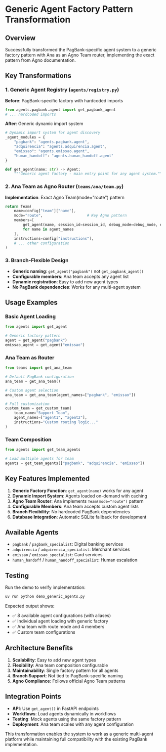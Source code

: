 # Generic Agent Factory Pattern Transformation

## Overview

Successfully transformed the PagBank-specific agent system to a generic factory pattern with Ana as an Agno Team router, implementing the exact pattern from Agno documentation.

## Key Transformations

### 1. Generic Agent Registry (`agents/registry.py`)

**Before**: PagBank-specific factory with hardcoded imports
```python
from agents.pagbank.agent import get_pagbank_agent
# ... hardcoded imports
```

**After**: Generic dynamic import system
```python
# Dynamic import system for agent discovery
_agent_modules = {
    "pagbank": "agents.pagbank.agent",
    "adquirencia": "agents.adquirencia.agent", 
    "emissao": "agents.emissao.agent",
    "human_handoff": "agents.human_handoff.agent"
}

def get_agent(name: str) -> Agent:
    """Generic agent factory - main entry point for any agent system."""
```

### 2. Ana Team as Agno Router (`teams/ana/team.py`)

**Implementation**: Exact Agno Team(mode="route") pattern
```python
return Team(
    name=config["team"]["name"],
    mode="route",                    # Key Agno pattern
    members=[
        get_agent(name, session_id=session_id, debug_mode=debug_mode, db_url=db_url)
        for name in agent_names
    ],
    instructions=config["instructions"],
    # ... other configuration
)
```

### 3. Branch-Flexible Design

- **Generic naming**: `get_agent("pagbank")` not `get_pagbank_agent()`
- **Configurable members**: Ana team accepts any agent list
- **Dynamic registration**: Easy to add new agent types
- **No PagBank dependencies**: Works for any multi-agent system

## Usage Examples

### Basic Agent Loading
```python
from agents import get_agent

# Generic factory pattern
agent = get_agent("pagbank")
emissao_agent = get_agent("emissao")
```

### Ana Team as Router
```python
from teams import get_ana_team

# Default PagBank configuration
ana_team = get_ana_team()

# Custom agent selection
ana_team = get_ana_team(agent_names=["pagbank", "emissao"])

# Full customization
custom_team = get_custom_team(
    team_name="Support Team",
    agent_names=["agent1", "agent2"],
    instructions="Custom routing logic..."
)
```

### Team Composition
```python
from agents import get_team_agents

# Load multiple agents for team
agents = get_team_agents(["pagbank", "adquirencia", "emissao"])
```

## Key Features Implemented

1. **Generic Factory Function**: `get_agent(name)` works for any agent
2. **Dynamic Import System**: Agents loaded on-demand with caching
3. **Agno Team Router**: Ana implements `Team(mode="route")` pattern
4. **Configurable Members**: Ana team accepts custom agent lists
5. **Branch Flexibility**: No hardcoded PagBank dependencies
6. **Database Integration**: Automatic SQLite fallback for development

## Available Agents

- `pagbank` / `pagbank_specialist`: Digital banking services
- `adquirencia` / `adquirencia_specialist`: Merchant services
- `emissao` / `emissao_specialist`: Card services
- `human_handoff` / `human_handoff_specialist`: Human escalation

## Testing

Run the demo to verify implementation:
```bash
uv run python demo_generic_agents.py
```

Expected output shows:
- ✅ 8 available agent configurations (with aliases)
- ✅ Individual agent loading with generic factory
- ✅ Ana team with route mode and 4 members
- ✅ Custom team configurations

## Architecture Benefits

1. **Scalability**: Easy to add new agent types
2. **Flexibility**: Ana team composition configurable
3. **Maintainability**: Single factory pattern for all agents
4. **Branch Support**: Not tied to PagBank-specific naming
5. **Agno Compliance**: Follows official Agno Team patterns

## Integration Points

- **API**: Use `get_agent()` in FastAPI endpoints
- **Workflows**: Load agents dynamically in workflows
- **Testing**: Mock agents using the same factory pattern
- **Deployment**: Ana team scales with any agent configuration

This transformation enables the system to work as a generic multi-agent platform while maintaining full compatibility with the existing PagBank implementation.
